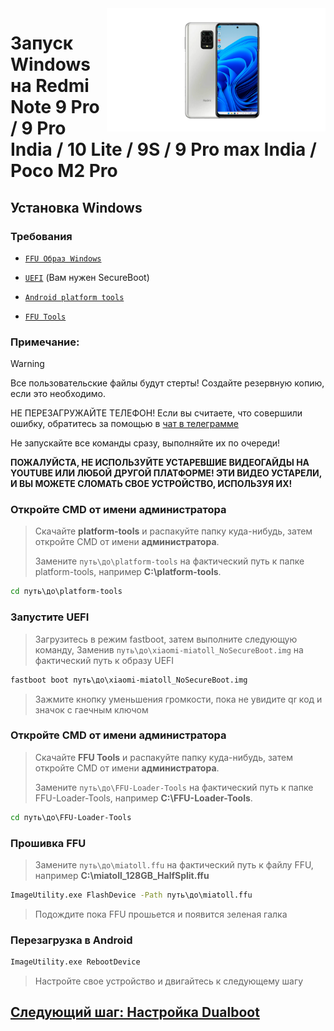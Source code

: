<img align="right" src="https://github.com/Rubanoxd/Port-Windows-11-redmi-note-9_pro/blob/main/Miatoll.png" width="350" alt="Windows 11 Running On A Redmi Note 9 Pro / 9 Pro India / 10 Lite / 9S / 9 Pro max India / Poco M2 Pro">

# Запуск Windows на Redmi Note 9 Pro / 9 Pro India / 10 Lite / 9S / 9 Pro max India / Poco M2 Pro

## Установка Windows

### Требования
- [```FFU Образ Windows```](https://t.me/WoaMiatollFFU)

- [```UEFI```](https://github.com/Rubanoxd/Port-Windows-11-redmi-note-9_pro/releases/tag/Uefi) (Вам нужен SecureBoot)

- [```Android platform tools```](https://developer.android.com/studio/releases/platform-tools)

- [```FFU Tools```](https://github.com/Rubanoxd/Port-Windows-11-redmi-note-9_pro/releases/download/FFUTools/FFU-Loader-Tools.zip)

### Примечание:
> [!Warning]
> Все пользовательские файлы будут стерты! Создайте резервную копию, если это необходимо.
>
> НЕ ПЕРЕЗАГРУЖАЙТЕ ТЕЛЕФОН! Если вы считаете, что совершили ошибку, обратитесь за помощью в [чат в телеграмме](https://t.me/woamiatoll)
>
> Не запускайте все команды сразу, выполняйте их по очереди!
>
> **ПОЖАЛУЙСТА, НЕ ИСПОЛЬЗУЙТЕ УСТАРЕВШИЕ ВИДЕОГАЙДЫ НА YOUTUBE ИЛИ ЛЮБОЙ ДРУГОЙ ПЛАТФОРМЕ! ЭТИ ВИДЕО УСТАРЕЛИ, И ВЫ МОЖЕТЕ СЛОМАТЬ СВОЕ УСТРОЙСТВО, ИСПОЛЬЗУЯ ИХ!**

### Откройте CMD от имени администратора
> Скачайте **platform-tools** и распакуйте папку куда-нибудь, затем откройте CMD от имени **администратора**.
>
> Замените `путь\до\platform-tools` на фактический путь к папке platform-tools, например **C:\platform-tools**.
```cmd
cd путь\до\platform-tools
```

### Запустите UEFI
> Загрузитесь в режим fastboot, затем выполните следующую команду, Заменив `путь\до\xiaomi-miatoll_NoSecureBoot.img` на фактический путь к образу UEFI
```cmd
fastboot boot путь\до\xiaomi-miatoll_NoSecureBoot.img
```
> Зажмите кнопку уменьшения громкости, пока не увидите qr код и значок с гаечным ключом

### Откройте CMD от имени администратора
> Скачайте **FFU Tools** и распакуйте папку куда-нибудь, затем откройте CMD от имени **администратора**.
> 
> Замените `путь\до\FFU-Loader-Tools` на фактический путь к папке FFU-Loader-Tools, например **C:\FFU-Loader-Tools**.
```cmd
cd путь\до\FFU-Loader-Tools
```

### Прошивка FFU
> Замените `путь\до\miatoll.ffu` на фактический путь к файлу FFU, например
**C:\miatoll_128GB_HalfSplit.ffu**
```cmd
ImageUtility.exe FlashDevice -Path путь\до\miatoll.ffu
```
> Подождите пока FFU прошьется и появится зеленая галка

### Перезагрузка в Android
```cmd
ImageUtility.exe RebootDevice
```
> Настройте свое устройство и двигайтесь к следующему шагу

## [Следующий шаг: Настройка Dualboot](dualboot-ru.md)

